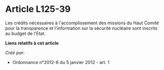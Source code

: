 # Article L125-39

Les crédits nécessaires à l'accomplissement des missions du Haut Comité pour la transparence et l'information sur la sécurité
nucléaire sont inscrits au budget de l'Etat.

**Liens relatifs à cet article**

_Créé par_:

  - Ordonnance n°2012-6 du 5 janvier 2012 - art. 1
